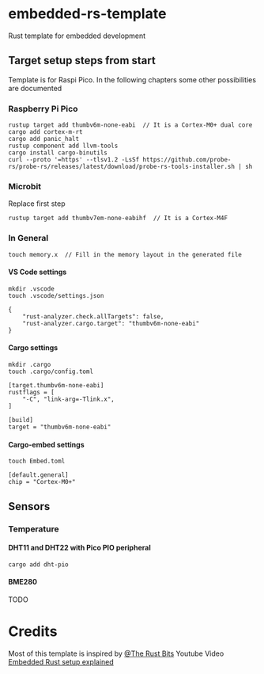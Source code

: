 # embedded-rs-template

Rust template for embedded development

## Target setup steps from start

Template is for Raspi Pico. In the following chapters some other possibilities are documented

### Raspberry Pi Pico 

```
rustup target add thumbv6m-none-eabi  // It is a Cortex-M0+ dual core
cargo add cortex-m-rt
cargo add panic_halt
rustup component add llvm-tools
cargo install cargo-binutils
curl --proto '=https' --tlsv1.2 -LsSf https://github.com/probe-rs/probe-rs/releases/latest/download/probe-rs-tools-installer.sh | sh

```

### Microbit

Replace first step
```
rustup target add thumbv7em-none-eabihf  // It is a Cortex-M4F
```

### In General

```
touch memory.x  // Fill in the memory layout in the generated file
```

#### VS Code settings

``` 
mkdir .vscode
touch .vscode/settings.json
```

```
{
    "rust-analyzer.check.allTargets": false,
    "rust-analyzer.cargo.target": "thumbv6m-none-eabi"
}
```

#### Cargo settings

```
mkdir .cargo
touch .cargo/config.toml
```

```
[target.thumbv6m-none-eabi]
rustflags = [
    "-C", "link-arg=-Tlink.x",
]

[build]
target = "thumbv6m-none-eabi"
```

#### Cargo-embed settings

``` 
touch Embed.toml
```

```
[default.general]
chip = "Cortex-M0+"
```

## Sensors

### Temperature

#### DHT11 and DHT22 with Pico PIO peripheral
```
cargo add dht-pio
```

#### BME280

TODO

# Credits
Most of this template is inspired by [@The Rust Bits](https://www.youtube.com/@therustybits) Youtube Video [Embedded Rust setup explained](https://www.youtube.com/watch?v=TOAynddiu5M)
